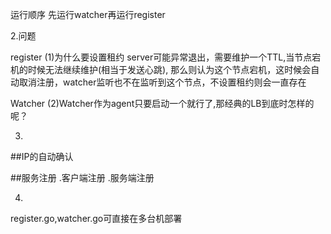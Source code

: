 运行顺序
先运行watcher再运行register

2.问题

register
(1)为什么要设置租约
server可能异常退出，需要维护一个TTL,当节点宕机的时候无法继续维护(相当于发送心跳),
那么则认为这个节点宕机，这时候会自动取消注册，watcher监听也不在监听到这个节点，不设置租约则会一直存在


Watcher
(2)Watcher作为agent只要启动一个就行了,那经典的LB到底时怎样的呢？


3.
##IP的自动确认

##服务注册
    .客户端注册
    .服务端注册
    
4.
register.go,watcher.go可直接在多台机部署
    